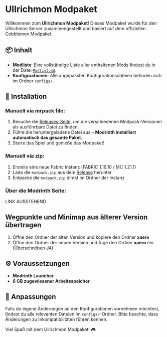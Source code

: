 # Ullrichmon Modpaket

Willkommen zum **Ullrichmon Modpaket**! Dieses Modpaket wurde für den Ullrichmon Server zusammengestellt und basiert auf dem offiziellen Cobblemon Modpaket.

## 📦 Inhalt
- **Modliste**: Eine vollständige Liste aller enthaltenen Mods findest du in der Datei [`Modlist.md`](ModList.md).
- **Konfigurationen**: Alle angepassten Konfigurationsdateien befinden sich im Ordner `configs/`.

## 📜 Installation
### Manuell via mrpack file:
1. Besuche die [Releases-Seite](https://github.com/CptGummiball/Ullrichmon-Modpack/releases), um die verschiedenen Modpack-Versionen als ausführbare Datei zu finden.
2. Führe die heruntergeladene Datei aus – **Modrinth installiert automatisch das gesamte Paket**.
3. Starte das Spiel und genieße das Modpaket!

### Manuell via zip:
1. Erstelle eine neue Fabric Instanz (FABRIC 1.16.10 / MC 1.21.1)
2. Lade die `modpack.zip` aus dem [Release](https://github.com/CptGummiball/Ullrichmon-Modpack/releases) herunter
3. Entpacke die `modpack.zip` direkt im Ordner der Instanz

### Über die Modrinth Seite:
LINK AUSSTEHEND

## Wegpunkte und Minimap aus älterer Version übertragen
1. Öffne den Ordner der alten Version und kopiere den Ordner **xaero**
2. Öffne den Ordner der neuen Version und füge den Ordner **xaero** ein (Überschreiben JA)

## ⚙️ Voraussetzungen
- **Modrinth Launcher**
- **6 GB zugewiesener Arbeitsspeicher**

## 🔧 Anpassungen
Falls du eigene Änderungen an den Konfigurationen vornehmen möchtest, findest du alle relevanten Dateien im `configs/`-Ordner. Bitte beachte, dass Änderungen zu Inkompatibilitäten führen können.

Viel Spaß mit dem Ullrichmon Modpaket! 🎮
